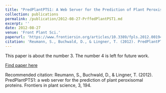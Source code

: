 ```yaml
---
title: "PredPlantPTS1: A Web Server for the Prediction of Plant Peroxisomal Proteins"
collection: publications
permalink: /publication/2012-08-27-PrffedPlantPST1.md
excerpt: ''
date: 2012-08-27
venue: 'Front Plant Sci.'
paperurl: 'https://www.frontiersin.org/articles/10.3389/fpls.2012.00194/full'
citation: 'Reumann, S., Buchwald, D., & Lingner, T. (2012). PredPlantPTS1: a web server for the prediction of plant peroxisomal proteins. Frontiers in plant science, 3, 194.'
---
```

This paper is about the number 3. The number 4 is left for future work.

[Find paper here](https://www.frontiersin.org/articles/10.3389/fpls.2012.00194/full)

Recommended citation: Reumann, S., Buchwald, D., & Lingner, T. (2012). PredPlantPTS1: a web server for the prediction of plant peroxisomal proteins. Frontiers in plant science, 3, 194.
